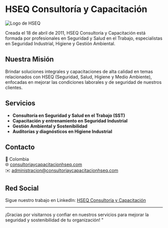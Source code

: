 # HSEQ Consultoría y Capacitación

![Logo de HSEQ](ruta_al_logo) 

Creada el 18 de abril de 2011, HSEQ Consultoría y Capacitación está formada por profesionales en Seguridad y Salud en el Trabajo, especialistas en Seguridad Industrial, Higiene y Gestión Ambiental.

## Nuestra Misión

Brindar soluciones integrales y capacitaciones de alta calidad en temas relacionados con HSEQ (Seguridad, Salud, Higiene y Medio Ambiente), enfocadas en mejorar las condiciones laborales y de seguridad de nuestros clientes.

## Servicios

- **Consultoría en Seguridad y Salud en el Trabajo (SST)**
- **Capacitación y entrenamiento en Seguridad Industrial**
- **Gestión Ambiental y Sostenibilidad**
- **Auditorías y diagnósticos en Higiene Industrial**

## Contacto

📍 Colombia  
🌐 [consultoriaycapacitacionhseq.com](https://consultoriaycapacitacionhseq.com)  
✉️ administracion@consultoriaycapacitacionhseq.com

## Red Social

Sigue nuestro trabajo en LinkedIn: [HSEQ Consultoría y Capacitación](https://linkedin.com)

---

¡Gracias por visitarnos y confiar en nuestros servicios para mejorar la seguridad y sostenibilidad de tu organización!
"
